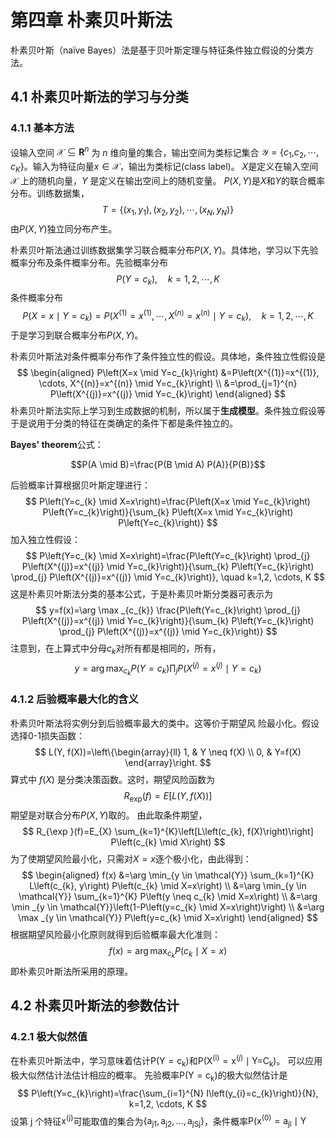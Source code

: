 # 第四章 朴素贝叶斯法

朴素贝叶斯（naïve Bayes）法是基于贝叶斯定理与特征条件独立假设的分类方法。

## 4.1 朴素贝叶斯法的学习与分类

### 4.1.1 基本方法

设输入空间 $\mathcal{X} \subseteq \mathbf{R}^{n}$ 为 $n$ 维向量的集合，输出空间为类标记集合 $\mathcal{Y}=\left\{c_{1},\right.\left.c_{2}, \cdots, c_{K}\right\}$。输入为特征向量$x \in \mathcal{X}$，输出为类标记(class label)。 $X$是定义在输入空间 $\mathcal{X}$ 上的随机向量，$Y$ 是定义在输出空间上的随机变量。 $P(X, Y)$是$X$和$Y$的联合概率分布。训练数据集，
$$
T=\left\{\left(x_{1}, y_{1}\right),\left(x_{2}, y_{2}\right), \cdots,\left(x_{N}, y_{N}\right)\right\}
$$
由$P(X, Y)$独立同分布产生。

朴素贝叶斯法通过训练数据集学习联合概率分布$P(X, Y)$。具体地，学习以下先验概率分布及条件概率分布。先验概率分布
$$
P\left(Y=c_{k}\right), \quad k=1,2, \cdots, K
$$
条件概率分布
$$
P\left(X=x \mid Y=c_{k}\right)=P\left(X^{(1)}=x^{(1)}, \cdots, X^{(n)}=x^{(n)} \mid Y=c_{k}\right), \quad k=1,2, \cdots, K
$$
于是学习到联合概率分布$P(X, Y)$。

朴素贝叶斯法对条件概率分布作了条件独立性的假设。具体地，条件独立性假设是
$$
\begin{aligned}
P\left(X=x \mid Y=c_{k}\right) &=P\left(X^{(1)}=x^{(1)}, \cdots, X^{(n)}=x^{(n)} \mid Y=c_{k}\right) \\
&=\prod_{j=1}^{n} P\left(X^{(j)}=x^{(j)} \mid Y=c_{k}\right)
\end{aligned}
$$
朴素贝叶斯法实际上学习到生成数据的机制，所以属于**生成模型**。条件独立假设等于是说用于分类的特征在类确定的条件下都是条件独立的。

**Bayes' theorem**公式：

$$P(A \mid B)=\frac{P(B \mid A) P(A)}{P(B)}$$

后验概率计算根据贝叶斯定理进行：
$$
P\left(Y=c_{k} \mid X=x\right)=\frac{P\left(X=x \mid Y=c_{k}\right) P\left(Y=c_{k}\right)}{\sum_{k} P\left(X=x \mid Y=c_{k}\right) P\left(Y=c_{k}\right)}
$$
加入独立性假设：
$$
P\left(Y=c_{k} \mid X=x\right)=\frac{P\left(Y=c_{k}\right) \prod_{j} P\left(X^{(j)}=x^{(j)} \mid Y=c_{k}\right)}{\sum_{k} P\left(Y=c_{k}\right) \prod_{j} P\left(X^{(j)}=x^{(j)} \mid Y=c_{k}\right)}, \quad k=1,2, \cdots, K
$$
这是朴素贝叶斯法分类的基本公式，于是朴素贝叶斯分类器可表示为
$$
y=f(x)=\arg \max _{c_{k}} \frac{P\left(Y=c_{k}\right) \prod_{j} P\left(X^{(j)}=x^{(j)} \mid Y=c_{k}\right)}{\sum_{k} P\left(Y=c_{k}\right) \prod_{j} P\left(X^{(j)}=x^{(j)} \mid Y=c_{k}\right)}
$$
注意到，在上算式中分母$c_{k}$对所有都是相同的，所有，
$$
y=\arg \max _{c_{k}} P\left(Y=c_{k}\right) \prod_{j} P\left(X^{(j)}=x^{(j)} \mid Y=c_{k}\right)
$$

### 4.1.2 后验概率最大化的含义

朴素贝叶斯法将实例分到后验概率最大的类中。这等价于期望风
险最小化。假设选择0-1损失函数：
$$
L(Y, f(X))=\left\{\begin{array}{ll}
1, & Y \neq f(X) \\
0, & Y=f(X)
\end{array}\right.
$$
算式中 $f(X)$ 是分类决策函数。这时，期望风险函数为
$$
R_{\exp }(f)=E[L(Y, f(X))]
$$
期望是对联合分布$P(X, Y)$取的。 由此取条件期望，
$$
R_{\exp }(f)=E_{X} \sum_{k=1}^{K}\left[L\left(c_{k}, f(X)\right)\right] P\left(c_{k} \mid X\right)
$$
为了使期望风险最小化，只需对$X=x$逐个极小化，由此得到：
$$
\begin{aligned}
f(x) &=\arg \min_{y \in \mathcal{Y}} \sum_{k=1}^{K} L\left(c_{k}, y\right) P\left(c_{k} \mid X=x\right) \\
&=\arg \min_{y \in \mathcal{Y}} \sum_{k=1}^{K} P\left(y \neq c_{k} \mid X=x\right) \\
&=\arg \min _{y \in \mathcal{Y}}\left(1-P\left(y=c_{k} \mid X=x\right)\right) \\
&=\arg \max _{y \in \mathcal{Y}} P\left(y=c_{k} \mid X=x\right)
\end{aligned}
$$
根据期望风险最小化原则就得到后验概率最大化准则：
$$
f(x)=\arg \max _{c_{k}} P\left(c_{k} \mid X=x\right)
$$
即朴素贝叶斯法所采用的原理。

## 4.2 朴素贝叶斯法的参数估计

### 4.2.1 极大似然值

在朴素贝叶斯法中，学习意味着估计$\mathrm{P}\left(\mathrm{Y}=\mathrm{c}_{\mathrm{k}}\right)$和$\mathrm{P}\left(\mathrm{X}^{(\mathrm{i})}=\mathrm{x}^{(j)} \mid \mathrm{Y}=\right.\left.\mathrm{C}_{\mathrm{k}}\right)$。 可以应用极大似然估计法估计相应的概率。 先验概率$\mathrm{P}\left(\mathrm{Y}=\mathrm{c}_{\mathrm{k}}\right)$的极大似然估计是
$$
P\left(Y=c_{k}\right)=\frac{\sum_{i=1}^{N} I\left(y_{i}=c_{k}\right)}{N}, k=1,2, \cdots, K
$$
设第 j 个特征$\mathrm{x}^{(\mathrm{j})}$可能取值的集合为$\left\{\mathrm{a}_{\mathrm{j} 1}, \mathrm{a}_{\mathrm{j} 2}, \ldots, \mathrm{a}_{\mathrm{jS} \mathrm{j}}\right\}$，条件概率$\mathrm{P}\left(\mathrm{x}^{(0)}=\mathrm{a}_{\mathrm{jl}} \mid \mathrm{Y}\right.$